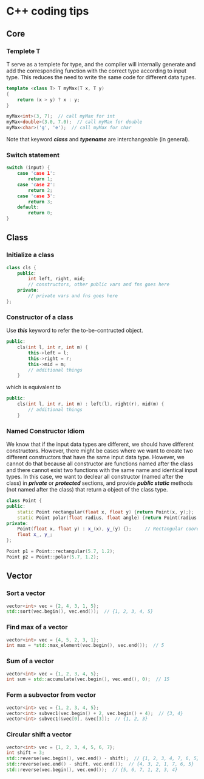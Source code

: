 
# C++ coding tips

## Core

### Templete T

T serve as a templete for type, and the compiler will internally generate and add the corresponding function with the correct type according to input type. This reduces the need to write the same code for different data types.

```cpp
template <class T> T myMax(T x, T y)
{
    return (x > y) ? x : y;
}

myMax<int>(3, 7);  // call myMax for int
myMax<double>(3.0, 7.0);  // call myMax for double
myMax<char>('g', 'e');  // call myMax for char
```

Note that keyword ***class*** and ***typename*** are interchangeable (in general).

### Switch statement

```cpp
switch (input) {
    case 'case 1':
        return 1;
    case 'case 2':
        return 2;
    case 'case 3':
        return 3;
    default:
        return 0;
}
```

## Class

### Initialize a class

```cpp
class cls {
    public:
        int left, right, mid;
        // constructors, other public vars and fns goes here
    private:
        // private vars and fns goes here
};
```

### Constructor of a class

Use ***this*** keyword to refer the to-be-contructed object.

```cpp
public:
    cls(int l, int r, int m) {
        this->left = l;
        this->right = r;
        this->mid = m;
        // additional things
    }
```

which is equivalent to

```cpp
public:
    cls(int l, int r, int m) : left(l), right(r), mid(m) {
        // additional things
    }
```

### Named Constructor Idiom

We know that if the input data types are different, we should have different constructors. However, there might be cases where we want to create two different constructors that have the same input data type. However, we cannot do that because all constructor are functions named after the class and there cannot exist two functions with the same name and identical input types. In this case, we want to declear all constructor (named after the class) in ***private*** or ***protected*** sections, and provide ***public static*** methods (not named after the class) that return a object of the class type.

```cpp
class Point {
public:
    static Point rectangular(float x, float y) {return Point(x, y);};  // Rectangular
    static Point polar(float radius, float angle) {return Point(radius * std::cos(angle), radius * std::sin(angle));};  // Polar
private:
    Point(float x, float y) : x_(x), y_(y) {};     // Rectangular coordinates
    float x_, y_;
};

Point p1 = Point::rectangular(5.7, 1.2);
Point p2 = Point::polar(5.7, 1.2);
```

## Vector

### Sort a vector

```cpp
vector<int> vec = {2, 4, 3, 1, 5};
std::sort(vec.begin(), vec.end());  // {1, 2, 3, 4, 5}
```

### Find max of a vector

```cpp
vector<int> vec = {4, 5, 2, 3, 1};
int max = *std::max_element(vec.begin(), vec.end());  // 5
```

### Sum of a vector

```cpp
vector<int> vec = {1, 2, 3, 4, 5};
int sum = std::accumulate(vec.begin(), vec.end(), 0);  // 15
```

### Form a subvector from vector

```cpp
vector<int> vec = {1, 2, 3, 4, 5};
vector<int> subvec1(vec.begin() + 2, vec.begin() + 4);  // {3, 4}
vector<int> subvec1(&vec[0], &vec[3]);  // {1, 2, 3}
```

### Circular shift a vector

```cpp
vector<int> vec = {1, 2, 3, 4, 5, 6, 7};
int shift = 3;
std::reverse(vec.begin(), vec.end() - shift);  // {1, 2, 3, 4, 7, 6, 5}
std::reverse(vec.end() - shift, vec.end());  // {4, 3, 2, 1, 7, 6, 5}
std::reverse(vec.begin(), vec.end());  // {5, 6, 7, 1, 2, 3, 4}
```
